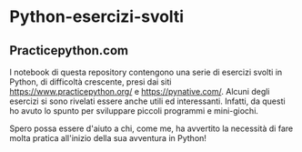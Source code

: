# Python-esercizi-svolti

## Practicepython.com
I notebook di questa repository contengono una serie di esercizi svolti in Python, di difficoltà crescente, presi dai siti https://www.practicepython.org/ e https://pynative.com/. Alcuni degli esercizi si sono rivelati essere anche utili ed interessanti. Infatti, da questi ho avuto lo spunto per sviluppare piccoli programmi e mini-giochi.

Spero possa essere d'aiuto a chi, come me, ha avvertito la necessità di fare molta pratica all'inizio della sua avventura in Python!

